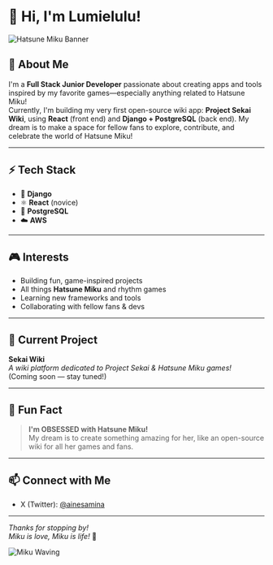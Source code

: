 # 👋 Hi, I'm Lumielulu!

![Hatsune Miku Banner](https://giphy.com/gifs/NcmFhiGWijdO6xfroQ)

## 🌸 About Me

I'm a **Full Stack Junior Developer** passionate about creating apps and tools inspired by my favorite games—especially anything related to Hatsune Miku!  
Currently, I'm building my very first open-source wiki app: **Project Sekai Wiki**, using **React** (front end) and **Django + PostgreSQL** (back end). My dream is to make a space for fellow fans to explore, contribute, and celebrate the world of Hatsune Miku!

---

## ⚡ Tech Stack

- 🐍 **Django**
- ⚛️ **React** (novice)
- 🐘 **PostgreSQL**
- ☁️ **AWS**

---

## 🎮 Interests

- Building fun, game-inspired projects
- All things **Hatsune Miku** and rhythm games
- Learning new frameworks and tools
- Collaborating with fellow fans & devs

---

## 🌟 Current Project

**Sekai Wiki**  
_A wiki platform dedicated to Project Sekai & Hatsune Miku games!_  
(Coming soon — stay tuned!)

---

## 💬 Fun Fact

> **I'm OBSESSED with Hatsune Miku!**  
> My dream is to create something amazing for her, like an open-source wiki for all her games and fans.

---

## 📫 Connect with Me

- X (Twitter): [@ainesamina](https://x.com/ainesamina)

---

_Thanks for stopping by!_  
_Miku is love, Miku is life!_ 💙

![Miku Waving](https://media.tenor.com/5yRZVmbHc7wAAAAC/miku-hatsune-miku.gif)
